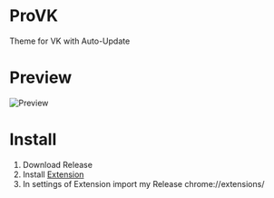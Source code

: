 # ProVK
Theme for VK with Auto-Update

# Preview
![Preview](https://prochopa.github.io/ProVK/ProVK.png)

# Install
1. Download Release
2. Install [Extension](https://chrome.google.com/webstore/detail/user-javascript-and-css/nbhcbdghjpllgmfilhnhkllmkecfmpld)
3. In settings of Extension import my Release chrome://extensions/
